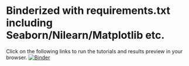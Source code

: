 # Binderized with requirements.txt including Seaborn/Nilearn/Matplotlib etc.

Click on the following links to run the tutorials and results preview in your browser.
[![Binder](https://mybinder.org/badge.svg)](https://mybinder.org/v2/gh/nomcomm/cas992/master)


